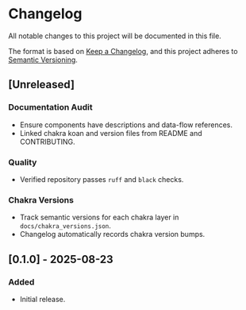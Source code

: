 # Changelog

All notable changes to this project will be documented in this file.

The format is based on [Keep a Changelog](https://keepachangelog.com/en/1.0.0/),
and this project adheres to [Semantic Versioning](https://semver.org/spec/v2.0.0.html).

## [Unreleased]

### Documentation Audit

- Ensure components have descriptions and data-flow references.
- Linked chakra koan and version files from README and CONTRIBUTING.

### Quality

- Verified repository passes `ruff` and `black` checks.

### Chakra Versions

- Track semantic versions for each chakra layer in `docs/chakra_versions.json`.
- Changelog automatically records chakra version bumps.

## [0.1.0] - 2025-08-23

### Added

- Initial release.
